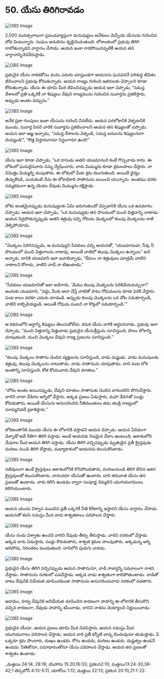 # 50. యేసు తిరిగిరావడం   

![OBS Image](https://cdn.door43.org/obs/jpg/360px/obs-en-50-01.jpg)

2,000 సంవత్సరాలుగా ప్రపంచవ్యాప్తంగా మనుష్యులు అనేకులు మెస్సీయ యేసును గురించిన బోధ వింటున్నారు. సంఘం అనుదినం వృద్దిచెందుతుంది. లోకాంతంలో ప్రభువు తిరిగి రాబోతున్నాడని వాగ్దానం చేసాడు. ఆయన ఇంకా రాకపోయినప్పటికీ ఆయన తన వాగ్దానాన్నినెరవేరుస్తాడు.

![OBS Image](https://cdn.door43.org/obs/jpg/360px/obs-en-50-02.jpg)

ప్రభువైన యేసు రాకడకోసం మనం ఎదురు చూస్తుండగా ఆయనను ఘనపరచే పరిశుద్ధ జీవితం జీవించాలని ప్రభువు కోరుతున్నాడు. ఆయన రాజ్యం గురించి ఇతరులకు చెప్పాలని కూడా కోరుతున్నాడు. యేసు ఈ భూమి మీద జీవించినప్పుడు ఆయన ఇలా చెప్పాడు, “సమస్త దేశాలలో ప్రతి ఒక్కరికీ నా శిష్యులు దేవుని రాజ్యమును గురించిన సువార్తను ప్రకటిస్తారు, అప్పుడు అంతం వచ్చును.”

![OBS Image](https://cdn.door43.org/obs/jpg/360px/obs-en-50-03.jpg)

అనేక ప్రజా గుంపులు ఇంకా యేసును గురించి వినలేదు. ఆయన పరలోకానికి వెళ్ళడానికి ముందు, సువార్త వినని వారికి సువార్తను ప్రకటించాలని ఆయన తన శిష్యులతో చప్పాడు. ఆయన ఇలా ఆజ్ఞ ఇచ్చాడు, “సమస్త దేశాలను వెళ్ళండి, సమస్త జనులను శిష్యులనుగా చెయ్యండి!”, “కొత్త విస్తారంగానూ సిద్ధంగానూ ఉంది!” 

![OBS Image](https://cdn.door43.org/obs/jpg/360px/obs-en-50-04.jpg)

యేసు ఇలా కూడా చెప్పాడు, “ఒక దాసుడు అతని యజమానుని కంటే గొప్పవాడు కాదు. ఈ లోకంలో ఘనులైనవారు నన్ను ద్వేషించారు. వారు మిమ్మును కూడా శ్రమలపాలు చేస్తారు. నా నిమిత్తం మిమ్మల్ని చంపుతారు. ఈ లోకంలో మీకు శ్రమ కలుగుతుంది. అయితే ధైర్యం తెచ్చుకొండి, ఎందుకంటే నేను ఈ లోకాధికారి సాతానును జయించి యున్నాను. అంతము వరకు నమ్మకముగా ఉన్న యెడల దేవుడు మిమ్మును రక్షిస్తాడు.

![OBS Image](https://cdn.door43.org/obs/jpg/360px/obs-en-50-05.jpg)

లోకం అంతమైనప్పుడు మనుష్యులకు ఏమి జరుగుతుందో చెప్పడానికి యేసు ఒక ఉపమానం చెప్పాడు. ఆయన ఇలా చెప్పాడు, “ఒక మనుష్యుడు తన పొలములో మంచి విత్తనాన్ని నాటాడు. ఆయన నిద్రపోతున్నప్పుడు అతని శత్రువు వచ్చి గోదుమ మొక్కలలో కలుపు మొక్కలను నాటి వెళ్ళిపోయాడు.

![OBS Image](https://cdn.door43.org/obs/jpg/360px/obs-en-50-06.jpg)

“మొక్కలు పెరిగినప్పుడు, ఆ మనుష్యుని సేవకులు వచ్చి ఆయనతో, “యజమానుడా, నీవు నీ పొలములో మంచి విత్తనాలను నాటావు, అయితే వాటిలో కలుపు మొక్కలు ఉన్నాయి” అని అన్నారు. దానికి యజమాని ఇలా జవాబిచ్చాడు, “కేవలం నా శత్రువులు మాత్రమే వాటిని నాటాలని కోరాడు, వాటిని వాడే నా టిఉంటాడు.”

![OBS Image](https://cdn.door43.org/obs/jpg/360px/obs-en-50-07.jpg)

“సేవకులు యజమానితో ఇలా అడిగారు, ‘మేము కలుపు మొక్కలను పెరికివేయవచ్చునా?’ అందుకు యజమాని, “వద్దు, మీరు అలా చేస్తే వాటితో పాటు గోధుమలను కూడా పెరికి వేస్తారు. పంట కాలం వరకూ ఎదురు చూడండి. అప్పుడు కలుపు మొక్కలను ఒక చోట సమకూర్చండి, వాటిని కాల్చివెయ్యండి. అయితే గోధుమ పంటని నా కొట్లలో సమకూర్చండి.’”

![OBS Image](https://cdn.door43.org/obs/jpg/360px/obs-en-50-08.jpg)

ఆ కథనంలోని అర్థాన్ని శిష్యులు తెలుసుకోలేదు. కనుక యేసు వారికి అర్థపరచాడు. ప్రభువు ఇలా చెప్పాడు, “మంచి విత్తనాన్ని విత్తువాడు ప్రభువైన యేసుక్రీస్తును సూచిస్తుంది, పొలం లోకాన్ని చూపుతుంది. మంచి మొక్కలు దేవుని రాజ్య ప్రజలను సూచిస్తుంది.”

![OBS Image](https://cdn.door43.org/obs/jpg/360px/obs-en-50-09.jpg)

“కలుపు మొక్కలు సాతాను చెందిన వ్యక్తులను సూచిస్తుంది, వాడు దుష్టుడు. వాడు మనుషులకు శత్రువు, కలుపు మొక్కలను నాటుతాడు. వాడు సాతానును చూపుతాడు. దాని పంట లోక అంతాన్ని సూచిస్తుంది. కోత కోయువారు దేవుని దూతలు.”

![OBS Image](https://cdn.door43.org/obs/jpg/360px/obs-en-50-10.jpg)

“లోకం అంతం అయినప్పుడు, దేవుని దూతలు సాతానుకు చెందిన వారందరిని పోగుచేస్తారు. వారిని చాలా వేడిగల అగ్నిలో వేస్తారు. అక్కడ ప్రజలు ఏడుస్తారు, మహా వేదనతో పండ్లు కోరుకుతారు, అయితే యేసును అనుసరించిన నీతిమంతులు తమ తండ్రి రాజ్యంలో సూర్యునివలే ప్రకాశిస్తారు.”

![OBS Image](https://cdn.door43.org/obs/jpg/360px/obs-en-50-11.jpg)

లోకఅంతానికి ముందు యేసు ఈ లోకానికి వస్తాడని ఆయన చెప్పాడు. ఆయన ఏవిధంగా వెళ్ళాడో అదే రీతిగా తిరిగి వస్తాడు. అంటే ఆయనకు నిజమైన దేహం ఉంటుంది, ఆకాశంలోని మేఘాల మీద ఆయన తిరిగి వస్తాడు. యేసు తిరిగి వచ్చినప్పుడు మృతుడైన ప్రతీ క్రైస్తవుడు మరణం నుండి తిరిగి లేస్తాడు, మధ్యాకాశంలో ఆయనను కలుసుకొంటాడు.

![OBS Image](https://cdn.door43.org/obs/jpg/360px/obs-en-50-12.jpg)

సజీవులుగా ఉండే క్రైస్తవులు ఆకాశంలోనికి కొనిపోబడతారు, మరణంనుండి తిరిగి లేచిన ఇతర క్రైస్తవులతో కలుసుకొంటారు. వారందరూ యేసుతో ఉంటారు. దాని తరువాత యేసు తన ప్రజలతో ఉంటాడు. వారు కలిసి ఉండడం ద్వారా సంపూర్ణ నెమ్మదిని యుగయుగములు కలిగియుంటారు.

![OBS Image](https://cdn.door43.org/obs/jpg/360px/obs-en-50-13.jpg)

ఆయన యందు విశ్వాస ముంచిన ప్రతీ ఒక్కరికీ నీతి కిరీటాన్ని ఇస్తానని యేసు వాగ్దానం చేసాడు. ఆయనతో కలసి సమస్తం మీద వారు శాశ్వతకాలం పరిపాలన చేస్తారు. 

![OBS Image](https://cdn.door43.org/obs/jpg/360px/obs-en-50-14.jpg)

యేసు నందు విశ్వాశం ఉంచని వారిని దేవుడు తీర్పు తీరుస్తాడు. వారిని నరకంలో వేస్తాడు. అక్కడ వారు ఏడుస్తారు, పండ్లు కొరుకుతారు, శాశ్వత శ్రమల పాలవుతారు. అక్కడున్న అగ్ని ఆరిపోదు, నిరంతరం మండుతుంది. దానిలోని పురుగు చావదు.

![OBS Image](https://cdn.door43.org/obs/jpg/360px/obs-en-50-15.jpg)

ప్రభువైన యేసు తిరిగి వచ్చినప్పుడు ఆయన సాతానునూ, వాడి రాజ్యాన్ని సమూలంగా నాశన చేస్తాడు. సాతానును నరకంలో పడవేస్తాడు. అక్కడ వాడు శాశ్వతంగా కాలిపోతుంటాడు. వాడితో బాటు దేవునికి విధేయత చూపించకుండా సాతానును అనుసరించువారు నరకంలో పడతారు. 

![OBS Image](https://cdn.door43.org/obs/jpg/360px/obs-en-50-16.jpg)

ఆదాము, హవ్వ దేవునికి అవిధేయత చూపించిన కారణంగా పాపాన్ని ఈ లోకానికి తీసుకొని వచ్చిన కారణంగా, దేవుడు పాపాన్ని శపించాడు, దానిని నాశనం చెయ్యాలని నిర్ణయించాడు. 

![OBS Image](https://cdn.door43.org/obs/jpg/360px/obs-en-50-17.jpg)

ప్రభువైన యేసూ, ఆయన ప్రజలు భూమి మీద నివసిస్తారు, ఆయన సమస్తం మీద యుగయుగాలు పరిపాలన చేస్తాడు. ఆయన వారి ప్రతీ కన్నీటి బాష్ప బిందువునూ తుడుస్తాడు. ఏ ఒక్కరూ శ్రమ పొందారు, దుఃఖం ఉండరు. రోగం ఉండదు, మరణం ఉండదు. దుష్టత్వం ఉండనే ఉండదు. నీతితోనూ, సమాధానంతోనూ యేసు పరిపాలన చేస్తాడు. ఆయన తన ప్రజలతో శాశ్వతం ఉంటాడు.

_మత్తయి 24:14; 28:18; యెహాను 15:20,16:33; ప్రకటన2:10; మత్తయి13:24-30,36-42;1 తెస్సలోనీ 4:13-5:11; యాకోబు 1:12; మత్తయి 22:13; ప్రకటన 20:10,21:1-22:    

